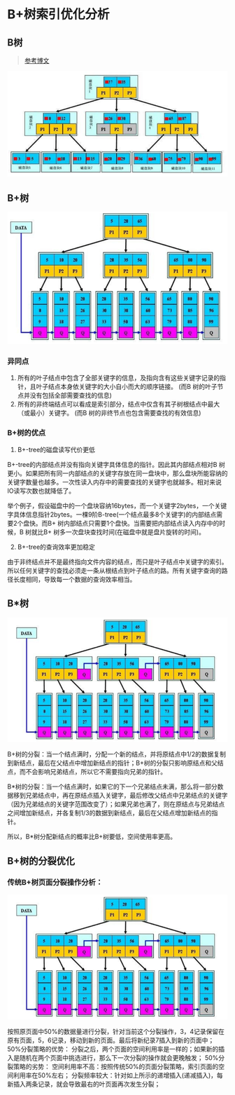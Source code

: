 # B+树索引优化分析

## B树
>[参考博文](https://blog.csdn.net/v_july_v/article/details/6530142)

![B树](../../img/mysql/B树存储结构图.png)

## B+树
![B+树](../../img/mysql/B+树存储结构图.png)

### 异同点
1. 所有的叶子结点中包含了全部关键字的信息，及指向含有这些关键字记录的指针，且叶子结点本身依关键字的大小自小而大的顺序链接。 (而B 树的叶子节点并没有包括全部需要查找的信息)
2. 所有的非终端结点可以看成是索引部分，结点中仅含有其子树根结点中最大（或最小）关键字。 (而B 树的非终节点也包含需要查找的有效信息)

### B+树的优点
1. B+-tree的磁盘读写代价更低

B+-tree的内部结点并没有指向关键字具体信息的指针。因此其内部结点相对B 树更小。如果把所有同一内部结点的关键字存放在同一盘块中，那么盘块所能容纳的关键字数量也越多。一次性读入内存中的需要查找的关键字也就越多。相对来说IO读写次数也就降低了。

举个例子，假设磁盘中的一个盘块容纳16bytes，而一个关键字2bytes，一个关键字具体信息指针2bytes。一棵9阶B-tree(一个结点最多8个关键字)的内部结点需要2个盘快。而B+ 树内部结点只需要1个盘快。当需要把内部结点读入内存中的时候，B 树就比B+ 树多一次盘块查找时间(在磁盘中就是盘片旋转的时间)。

2. B+-tree的查询效率更加稳定

由于非终结点并不是最终指向文件内容的结点，而只是叶子结点中关键字的索引。所以任何关键字的查找必须走一条从根结点到叶子结点的路。所有关键字查询的路径长度相同，导致每一个数据的查询效率相当。

## B*树
![B*树](../../img/mysql/B星树存储结构图.png)

B+树的分裂：当一个结点满时，分配一个新的结点，并将原结点中1/2的数据复制到新结点，最后在父结点中增加新结点的指针；B+树的分裂只影响原结点和父结点，而不会影响兄弟结点，所以它不需要指向兄弟的指针。

B*树的分裂：当一个结点满时，如果它的下一个兄弟结点未满，那么将一部分数据移到兄弟结点中，再在原结点插入关键字，最后修改父结点中兄弟结点的关键字（因为兄弟结点的关键字范围改变了）；如果兄弟也满了，则在原结点与兄弟结点之间增加新结点，并各复制1/3的数据到新结点，最后在父结点增加新结点的指针。

所以，B*树分配新结点的概率比B+树要低，空间使用率更高。

## B+树的分裂优化

### 传统B+树页面分裂操作分析：
![B*树](../../img/mysql/B星树存储结构图.png)

按照原页面中50%的数据量进行分裂，针对当前这个分裂操作，3，4记录保留在原有页面，5，6记录，移动到新的页面。最后将新纪录7插入到新的页面中；
50%分裂策略的优势：
分裂之后，两个页面的空间利用率是一样的；如果新的插入是随机在两个页面中挑选进行，那么下一次分裂的操作就会更晚触发；
50%分裂策略的劣势：
空间利用率不高：按照传统50%的页面分裂策略，索引页面的空间利用率在50%左右；
分裂频率较大：针对如上所示的递增插入(递减插入)，每新插入两条记录，就会导致最右的叶页面再次发生分裂；